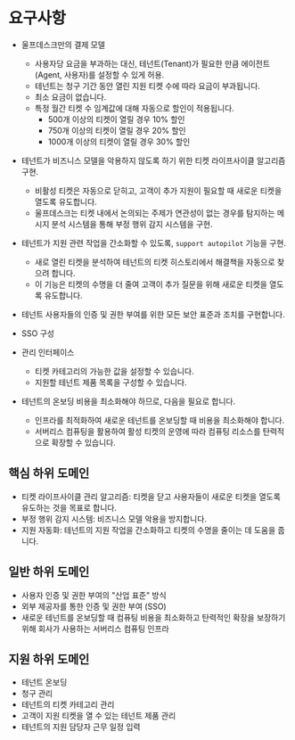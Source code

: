 # 요구사항

- 울프데스크만의 결제 모델
  - 사용자당 요금을 부과하는 대신, 테넌트(Tenant)가 필요한 만큼 에이전트(Agent, 사용자)를 설정할 수 있게 허용.
  - 테넌트는 청구 기간 동안 열린 지원 티켓 수에 따라 요금이 부과됩니다.
  - 최소 요금이 없습니다.
  - 특정 월간 티켓 수 임계값에 대해 자동으로 할인이 적용됩니다. 
     - 500개 이상의 티켓이 열릴 경우 10% 할인 
     - 750개 이상의 티켓이 열릴 경우 20% 할인 
     - 1000개 이상의 티켓이 열릴 경우 30% 할인

- 테넌트가 비즈니스 모델을 악용하지 않도록 하기 위한 티켓 라이프사이클 알고리즘 구현. 
  - 비활성 티켓은 자동으로 닫히고, 고객이 추가 지원이 필요할 때 새로운 티켓을 열도록 유도합니다. 
  - 울프데스크는 티켓 내에서 논의되는 주제가 연관성이 없는 경우를 탐지하는 메시지 분석 시스템을 통해 부정 행위 감지 시스템을 구현.
  

- 테넌트가 지원 관련 작업을 간소화할 수 있도록, `support autopilot` 기능을 구현.
  - 새로 열린 티켓을 분석하여 테넌트의 티켓 히스토리에서 해결책을 자동으로 찾으려 합니다. 
  - 이 기능은 티켓의 수명을 더 줄여 고객이 추가 질문을 위해 새로운 티켓을 열도록 유도합니다.

- 테넌트 사용자들의 인증 및 권한 부여를 위한 모든 보안 표준과 조치를 구현합니다.
- SSO 구성
- 관리 인터페이스
  - 티켓 카테고리의 가능한 값을 설정할 수 있습니다. 
  - 지원할 테넌트 제품 목록을 구성할 수 있습니다.

- 테넌트의 온보딩 비용을 최소화해야 하므로, 다음을 필요로 합니다.
  - 인프라를 최적화하여 새로운 테넌트를 온보딩할 때 비용을 최소화해야 합니다. 
  - 서버리스 컴퓨팅을 활용하여 활성 티켓의 운영에 따라 컴퓨팅 리소스를 탄력적으로 확장할 수 있습니다.

## 핵심 하위 도메인
- 티켓 라이프사이클 관리 알고리즘: 티켓을 닫고 사용자들이 새로운 티켓을 열도록 유도하는 것을 목표로 합니다.
- 부정 행위 감지 시스템: 비즈니스 모델 악용을 방지합니다.
- 지원 자동화: 테넌트의 지원 작업을 간소화하고 티켓의 수명을 줄이는 데 도움을 줍니다.
## 일반 하위 도메인
- 사용자 인증 및 권한 부여의 "산업 표준" 방식
- 외부 제공자를 통한 인증 및 권한 부여 (SSO)
- 새로운 테넌트를 온보딩할 때 컴퓨팅 비용을 최소화하고 탄력적인 확장을 보장하기 위해 회사가 사용하는 서버리스 컴퓨팅 인프라
## 지원 하위 도메인
- 테넌트 온보딩
- 청구 관리
- 테넌트의 티켓 카테고리 관리
- 고객이 지원 티켓을 열 수 있는 테넌트 제품 관리
- 테넌트의 지원 담당자 근무 일정 입력
